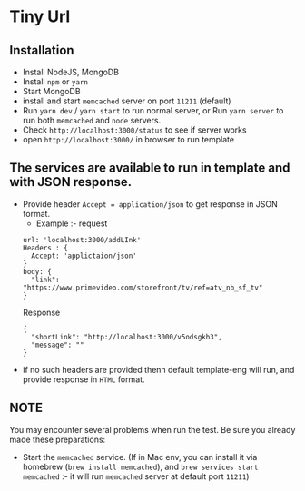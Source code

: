 # Tiny Url

## Installation

- Install NodeJS, MongoDB
- Install `npm` or `yarn`
- Start MongoDB
- install and start `memcached` server on port `11211` (default)
- Run `yarn dev` / `yarn start` to run normal server, or Run `yarn server` to run both `memcached` and `node` servers.
- Check `http://localhost:3000/status` to see if server works
- open `http://localhost:3000/` in browser to run template

## The services are available to run in template and with JSON response.
 - Provide header `Accept = application/json` to get response in JSON format.
   - Example :- request
    ```
    url: 'localhost:3000/addLInk'
    Headers : {
      Accept: 'applictaion/json'
    }
    body: {
      "link": "https://www.primevideo.com/storefront/tv/ref=atv_nb_sf_tv"
    }
    ```
    Response
    ```
    {
      "shortLink": "http://localhost:3000/v5odsgkh3",
      "message": ""
    }
    ```
 - if no such headers are provided thenn default template-eng will run, and provide response in `HTML` format.

## NOTE
You may encounter several problems when run the test. Be sure you already made these preparations:
- Start the `memcached` service. (If in Mac env, you can install it via homebrew (`brew install memcached`), and `brew services start memcached` :-  it will run `memcached` server at default port `11211`)
